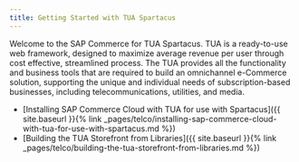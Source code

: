 ```yaml
---
title: Getting Started with TUA Spartacus
---
```


Welcome to the SAP Commerce for TUA Spartacus. TUA is a ready-to-use web framework, designed to maximize average revenue per user through cost effective, streamlined process. The TUA provides all the functionality and business tools that are required to build an omnichannel e-Commerce solution, supporting the unique and individual needs of subscription-based businesses, including telecommunications, utilities, and media. 

- [Installing SAP Commerce Cloud with TUA for use with Spartacus]({{ site.baseurl }}{% link _pages/telco/installing-sap-commerce-cloud-with-tua-for-use-with-spartacus.md %})
- [Building the TUA Storefront from Libraries]({{ site.baseurl }}{% link _pages/telco/building-the-tua-storefront-from-libraries.md %})
